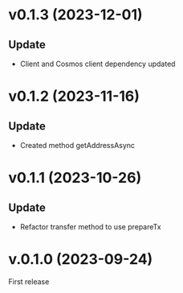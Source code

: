 # v0.1.3 (2023-12-01)

## Update

- Client and Cosmos client dependency updated

# v0.1.2 (2023-11-16)

## Update

- Created method getAddressAsync

# v0.1.1 (2023-10-26)

## Update

- Refactor transfer method to use prepareTx

# v.0.1.0 (2023-09-24)

First release

